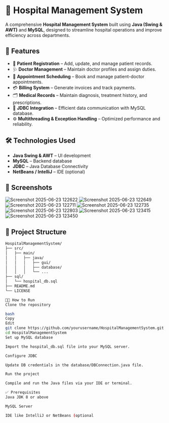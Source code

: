 # 🏥 Hospital Management System

A comprehensive **Hospital Management System** built using **Java (Swing & AWT)** and **MySQL**, designed to streamline hospital operations and improve efficiency across departments.

## 🚀 Features

- 👤 **Patient Registration** – Add, update, and manage patient records.
- 🩺 **Doctor Management** – Maintain doctor profiles and assign duties.
- 📅 **Appointment Scheduling** – Book and manage patient-doctor appointments.
- 💳 **Billing System** – Generate invoices and track payments.
- 🗂️ **Medical Records** – Maintain diagnosis, treatment history, and prescriptions.
- 🔗 **JDBC Integration** – Efficient data communication with MySQL database.
- ⚙️ **Multithreading & Exception Handling** – Optimized performance and reliability.

## 🛠️ Technologies Used

- **Java Swing & AWT** – UI development
- **MySQL** – Backend database
- **JDBC** – Java Database Connectivity
- **NetBeans / IntelliJ** – IDE (optional)

## 📸 Screenshots

![Screenshot 2025-06-23 122622](https://github.com/user-attachments/assets/666f9d69-a836-4501-ac54-9a125376f70b)
![Screenshot 2025-06-23 122649](https://github.com/user-attachments/assets/ad8a4819-4548-4518-90c9-72854152b415)
![Screenshot 2025-06-23 122711](https://github.com/user-attachments/assets/0d39ea23-b8c3-451c-a428-2a463f93ea68)
![Screenshot 2025-06-23 122735](https://github.com/user-attachments/assets/c61641aa-cd95-4aa8-a0dc-9c345d1ec99a)
![Screenshot 2025-06-23 122803](https://github.com/user-attachments/assets/aad02f6a-10f4-409b-937c-5c30d960b6d7)
![Screenshot 2025-06-23 123415](https://github.com/user-attachments/assets/0670822a-157e-4f22-bbfb-bfaa241b05f2)
![Screenshot 2025-06-23 123450](https://github.com/user-attachments/assets/fa231b76-4e29-4a2d-a9a3-ac4fc7211e94)



## 📁 Project Structure

```bash
HospitalManagementSystem/
├── src/
│   ├── main/
│   │   ├── java/
│   │   │   ├── gui/
│   │   │   ├── database/
│   │   │   └── ...
├── sql/
│   └── hospital_db.sql
├── README.md
└── LICENSE

🧑‍💻 How to Run
Clone the repository

bash
Copy
Edit
git clone https://github.com/yourusername/HospitalManagementSystem.git
cd HospitalManagementSystem
Set up MySQL database

Import the hospital_db.sql file into your MySQL server.

Configure JDBC

Update DB credentials in the database/DBConnection.java file.

Run the project

Compile and run the Java files via your IDE or terminal.

✅ Prerequisites
Java JDK 8 or above

MySQL Server

IDE like IntelliJ or NetBeans (optional
